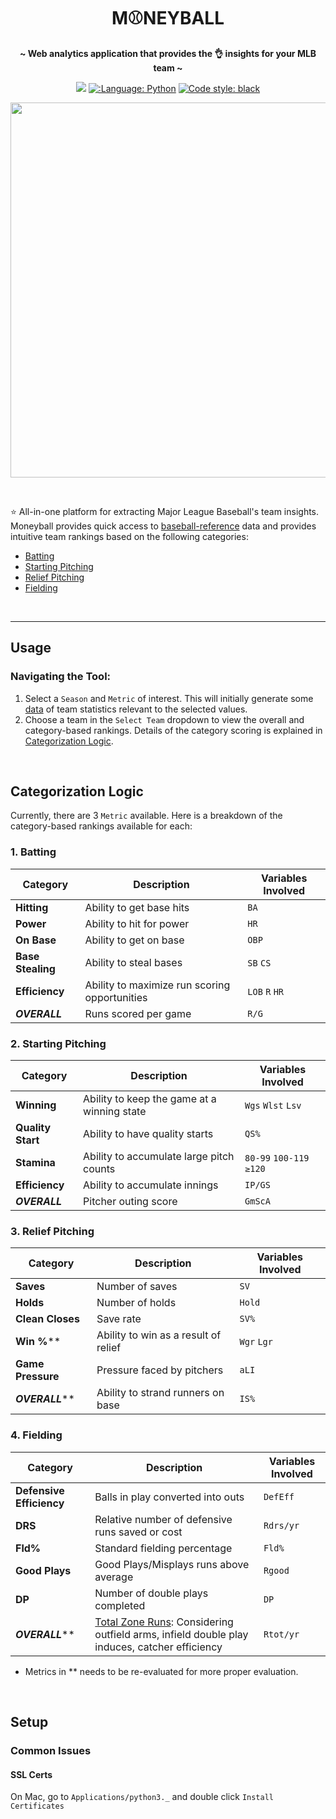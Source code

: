 <h1 align="center">
 M⚾NEYBALL
</h1>

<p align="center">
 <strong> ~ Web analytics application that provides the 👌 insights for your MLB team ~</strong>
</p>

<p align="center">
 <a href=""><img src="https://static.streamlit.io/badges/streamlit_badge_black_white.svg"></a>
 <a href="https://github.com/python"><img src="https://img.shields.io/badge/Made%20with-Python-1f425f.svg" alt=":Language: Python"></a>
 <a href="https://github.com/psf/black"><img src="https://img.shields.io/badge/code%20style-black-000000.svg" alt="Code style: black"></a>
</p>

<p align="center">
<img src="docs/img/demo.gif" width=600>
</p>

<br>

⭐ All-in-one platform for extracting Major League Baseball's team insights. Moneyball provides quick access to 
[baseball-reference](https://www.baseball-reference.com/leagues/majors/) data and provides intuitive team rankings based 
on the following categories:
 - [Batting](https://github.com/jk1mm/moneyball-app#1-batting)
 - [Starting Pitching](https://github.com/jk1mm/moneyball-app#2-starting-pitching)
 - [Relief Pitching](https://github.com/jk1mm/moneyball-app#3-relief-pitching)
 - [Fielding](https://github.com/jk1mm/moneyball-app#4-fielding)

<br>

---

## Usage

### Navigating the Tool:
1. Select a `Season` and `Metric` of interest. This will initially generate some 
   [data](https://www.baseball-reference.com/leagues/majors/) of team statistics relevant to the selected values.
2. Choose a team in the `Select Team` dropdown to view the overall and category-based rankings. Details of the category
   scoring is explained in [Categorization Logic](https://github.com/jk1mm/moneyball-app#categorization-logic).

<br>

## Categorization Logic
Currently, there are 3 `Metric` available. Here is a breakdown of the category-based rankings available for each:

### 1. Batting
| Category | Description | Variables Involved
| --- | --- | --- |
| **Hitting** | Ability to get base hits | `BA`
| **Power** | Ability to hit for power  | `HR`
| **On Base** | Ability to get on base  | `OBP`
| **Base Stealing** | Ability to steal bases  | `SB` `CS`
| **Efficiency** | Ability to maximize run scoring opportunities  | `LOB` `R` `HR`
| ***OVERALL*** | Runs scored per game  | `R/G`


### 2. Starting Pitching
| Category | Description | Variables Involved
| --- | --- | --- |
| **Winning** | Ability to keep the game at a winning state | `Wgs` `Wlst` `Lsv`
| **Quality Start** | Ability to have quality starts  | `QS%`
| **Stamina** | Ability to accumulate large pitch counts | `80-99` `100-119` `≥120`
| **Efficiency** | Ability to accumulate innings | `IP/GS`
| ***OVERALL*** | Pitcher outing score | `GmScA`

### 3. Relief Pitching
| Category | Description | Variables Involved
| --- | --- | --- |
| **Saves** | Number of saves | `SV`
| **Holds** | Number of holds | `Hold`
| **Clean Closes** | Save rate | `SV%`
| **Win %**** | Ability to win as a result of relief | `Wgr` `Lgr`
| **Game Pressure** | Pressure faced by pitchers | `aLI`
| ***OVERALL***** | Ability to strand runners on base | `IS%`

### 4. Fielding 
| Category | Description | Variables Involved
| --- | --- | --- |
| **Defensive Efficiency** | Balls in play converted into outs | `DefEff`
| **DRS** | Relative number of defensive runs saved or cost | `Rdrs/yr`
| **Fld%** | Standard fielding percentage | `Fld%`
| **Good Plays** | Good Plays/Misplays runs above average | `Rgood`
| **DP** | Number of double plays completed | `DP`
| ***OVERALL***** | [Total Zone Runs](https://www.baseball-reference.com/about/total_zone.shtml): Considering outfield arms, infield double play induces, catcher efficiency | `Rtot/yr`

- Metrics in ** needs to be re-evaluated for more proper evaluation.

<br>

## Setup

### Common Issues
#### SSL Certs
On Mac, go to `Applications/python3._` and double click `Install Certificates`

